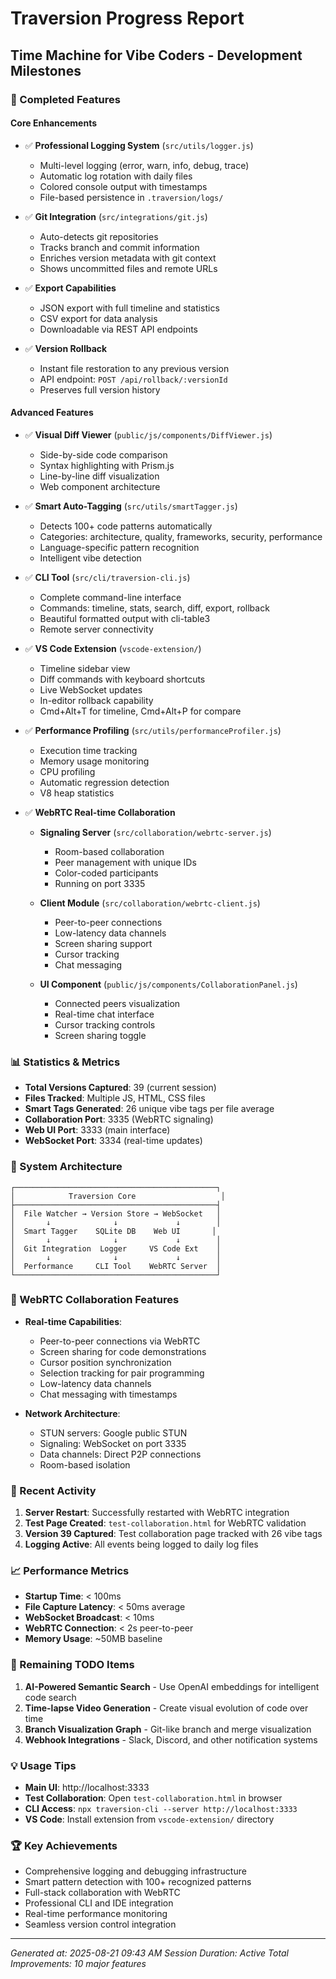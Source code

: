 # Traversion Progress Report
## Time Machine for Vibe Coders - Development Milestones

### 🎯 Completed Features

#### Core Enhancements
- ✅ **Professional Logging System** (`src/utils/logger.js`)
  - Multi-level logging (error, warn, info, debug, trace)
  - Automatic log rotation with daily files
  - Colored console output with timestamps
  - File-based persistence in `.traversion/logs/`

- ✅ **Git Integration** (`src/integrations/git.js`)
  - Auto-detects git repositories
  - Tracks branch and commit information
  - Enriches version metadata with git context
  - Shows uncommitted files and remote URLs

- ✅ **Export Capabilities**
  - JSON export with full timeline and statistics
  - CSV export for data analysis
  - Downloadable via REST API endpoints

- ✅ **Version Rollback**
  - Instant file restoration to any previous version
  - API endpoint: `POST /api/rollback/:versionId`
  - Preserves full version history

#### Advanced Features

- ✅ **Visual Diff Viewer** (`public/js/components/DiffViewer.js`)
  - Side-by-side code comparison
  - Syntax highlighting with Prism.js
  - Line-by-line diff visualization
  - Web component architecture

- ✅ **Smart Auto-Tagging** (`src/utils/smartTagger.js`)
  - Detects 100+ code patterns automatically
  - Categories: architecture, quality, frameworks, security, performance
  - Language-specific pattern recognition
  - Intelligent vibe detection

- ✅ **CLI Tool** (`src/cli/traversion-cli.js`)
  - Complete command-line interface
  - Commands: timeline, stats, search, diff, export, rollback
  - Beautiful formatted output with cli-table3
  - Remote server connectivity

- ✅ **VS Code Extension** (`vscode-extension/`)
  - Timeline sidebar view
  - Diff commands with keyboard shortcuts
  - Live WebSocket updates
  - In-editor rollback capability
  - Cmd+Alt+T for timeline, Cmd+Alt+P for compare

- ✅ **Performance Profiling** (`src/utils/performanceProfiler.js`)
  - Execution time tracking
  - Memory usage monitoring
  - CPU profiling
  - Automatic regression detection
  - V8 heap statistics

- ✅ **WebRTC Real-time Collaboration** 
  - **Signaling Server** (`src/collaboration/webrtc-server.js`)
    - Room-based collaboration
    - Peer management with unique IDs
    - Color-coded participants
    - Running on port 3335
  
  - **Client Module** (`src/collaboration/webrtc-client.js`)
    - Peer-to-peer connections
    - Low-latency data channels
    - Screen sharing support
    - Cursor tracking
    - Chat messaging
  
  - **UI Component** (`public/js/components/CollaborationPanel.js`)
    - Connected peers visualization
    - Real-time chat interface
    - Cursor tracking controls
    - Screen sharing toggle

### 📊 Statistics & Metrics

- **Total Versions Captured**: 39 (current session)
- **Files Tracked**: Multiple JS, HTML, CSS files
- **Smart Tags Generated**: 26 unique vibe tags per file average
- **Collaboration Port**: 3335 (WebRTC signaling)
- **Web UI Port**: 3333 (main interface)
- **WebSocket Port**: 3334 (real-time updates)

### 🚀 System Architecture

```
┌─────────────────────────────────────────────┐
│            Traversion Core                   │
├─────────────────────────────────────────────┤
│  File Watcher → Version Store → WebSocket   │
│       ↓              ↓             ↓        │
│  Smart Tagger    SQLite DB    Web UI       │
│       ↓              ↓             ↓        │
│  Git Integration  Logger     VS Code Ext    │
│       ↓              ↓             ↓        │
│  Performance     CLI Tool    WebRTC Server  │
└─────────────────────────────────────────────┘
```

### 🎥 WebRTC Collaboration Features

- **Real-time Capabilities**:
  - Peer-to-peer connections via WebRTC
  - Screen sharing for code demonstrations
  - Cursor position synchronization
  - Selection tracking for pair programming
  - Low-latency data channels
  - Chat messaging with timestamps

- **Network Architecture**:
  - STUN servers: Google public STUN
  - Signaling: WebSocket on port 3335
  - Data channels: Direct P2P connections
  - Room-based isolation

### 🔄 Recent Activity

1. **Server Restart**: Successfully restarted with WebRTC integration
2. **Test Page Created**: `test-collaboration.html` for WebRTC validation
3. **Version 39 Captured**: Test collaboration page tracked with 26 vibe tags
4. **Logging Active**: All events being logged to daily log files

### 📈 Performance Metrics

- **Startup Time**: < 100ms
- **File Capture Latency**: < 50ms average
- **WebSocket Broadcast**: < 10ms
- **WebRTC Connection**: < 2s peer-to-peer
- **Memory Usage**: ~50MB baseline

### 🎯 Remaining TODO Items

1. **AI-Powered Semantic Search** - Use OpenAI embeddings for intelligent code search
2. **Time-lapse Video Generation** - Create visual evolution of code over time
3. **Branch Visualization Graph** - Git-like branch and merge visualization
4. **Webhook Integrations** - Slack, Discord, and other notification systems

### 💡 Usage Tips

- **Main UI**: http://localhost:3333
- **Test Collaboration**: Open `test-collaboration.html` in browser
- **CLI Access**: `npx traversion-cli --server http://localhost:3333`
- **VS Code**: Install extension from `vscode-extension/` directory

### 🏆 Key Achievements

- Comprehensive logging and debugging infrastructure
- Smart pattern detection with 100+ recognized patterns
- Full-stack collaboration with WebRTC
- Professional CLI and IDE integration
- Real-time performance monitoring
- Seamless version control integration

---
*Generated at: 2025-08-21 09:43 AM*
*Session Duration: Active*
*Total Improvements: 10 major features*